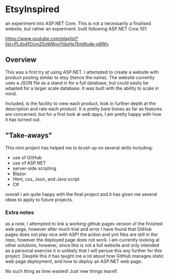 # EtsyInspired
an experiment into ASP.NET Core. This is not a necessarily a finalised website, but rather an experiment.
built following ASP.NET Core 101:

https://www.youtube.com/playlist?list=PLdo4fOcmZ0oW8nviYduHq7bmKode-p8Wy

## Overview
This was a first try at using ASP.NET. I attempted to create a website 
with product posting similar to etsy (hence the name). The website 
currently uses a JSON file as a stand in for a full database, but could
easily be adapted for a larger scale database. It was built with 
the ability to scale in mind.

Included, is the facility to view each product, look in further depth at 
the description and rate each product. It is pretty bare bones as far as
features are concerned, but for a first look at web apps, I am pretty
happy with how it has turned out.

## "Take-aways"
This mini project has helped me to brush up on several skills including:
* use of GitHub
* use of ASP.NET
* server-side scripting
* Blazor
* Html, css, Json, and Java script
* C#

overall I am quite happy with the final project and it has given me
several ideas to apply to future projects.

### Extra notes
as a note, I attempted to link a working github pages version of the finished web page, however after much trial and error I have found that GitHub pages does not play nice with ASP! the action and yml files are still in the repo, however the deployed page does not work. I am currently looking at other solutions, however, since this is not a full website and only intended as a personal exercise it is unlikely that I will persue this any further for this project. Despite this it has taught me a lot about how GitHub manages static web page deployment, and how to deploy an ASP.NET web page.

No such thing as time wasted! Just new things learnt!
